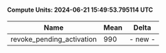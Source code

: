 #### Compute Units: 2024-06-21 15:49:53.795114 UTC

| Name | Mean | Delta |
|------|------|-------|
| revoke_pending_activation | 990 | - new - |

